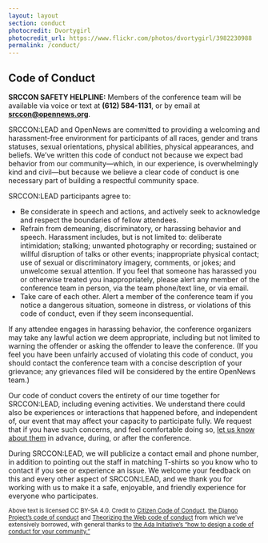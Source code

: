 ```yaml
---
layout: layout
section: conduct
photocredit: Dvortygirl
photocredit_url: https://www.flickr.com/photos/dvortygirl/3982230988
permalink: /conduct/
---
```


## Code of Conduct

<p class="safety"><b>SRCCON SAFETY HELPLINE:</b> Members of the conference team will be available via voice or text at <b>(612) 584-1131</b>, or by email at <b><a href="mailto:srccon@opennews.org">srccon@opennews.org</a></b>.</p>

SRCCON:LEAD and OpenNews are committed to providing a welcoming and harassment-free environment for participants of all races, gender and trans statuses, sexual orientations, physical abilities, physical appearances, and beliefs. We’ve written this code of conduct not because we expect bad behavior from our community—which, in our experience, is overwhelmingly kind and civil—but because we believe a clear code of conduct is one necessary part of building a respectful community space.

SRCCON:LEAD participants agree to:

* Be considerate in speech and actions, and actively seek to acknowledge and respect the boundaries of fellow attendees.
* Refrain from demeaning, discriminatory, or harassing behavior and speech. Harassment includes, but is not limited to: deliberate intimidation; stalking; unwanted photography or recording; sustained or willful disruption of talks or other events; inappropriate physical contact; use of sexual or discriminatory imagery, comments, or jokes; and unwelcome sexual attention. If you feel that someone has harassed you or otherwise treated you inappropriately, please alert any member of the conference team in person, via the team phone/text line, or via email.
* Take care of each other. Alert a member of the conference team if you notice a dangerous situation, someone in distress, or violations of this code of conduct, even if they seem inconsequential.

If any attendee engages in harassing behavior, the conference organizers may take any lawful action we deem appropriate, including but not limited to warning the offender or asking the offender to leave the conference. (If you feel you have been unfairly accused of violating this code of conduct, you should contact the conference team with a concise description of your grievance; any grievances filed will be considered by the entire OpenNews team.)

Our code of conduct covers the entirety of our time together for SRCCON:LEAD, including evening activities. We understand there could also be experiences or interactions that happened before, and independent of, our event that may affect your capacity to participate fully. We request that if you have such concerns, and feel comfortable doing so, [let us know about them](mailto:srccon@opennews.org) in advance, during, or after the conference.

During SRCCON:LEAD, we will publicize a contact email and phone number, in addition to pointing out the staff in matching T-shirts so you know who to contact if you see or experience an issue. We welcome your feedback on this and every other aspect of SRCCON:LEAD, and we thank you for working with us to make it a safe, enjoyable, and friendly experience for everyone who participates.

<small>Above text is licensed CC BY-SA 4.0. Credit to <a href="http://citizencodeofconduct.org/">Citizen Code of Conduct</a>, <a href="https://www.djangoproject.com/conduct/">the Django Project’s code of conduct</a> and <a href="http://theorizingtheweb.tumblr.com/post/79357700249/anti-harassment-statement">Theorizing the Web code of conduct</a> from which we’ve extensively borrowed, with general thanks to <a href="https://adainitiative.org/2014/02/howto-design-a-code-of-conduct-for-your-community/">the Ada Initiative’s &ldquo;how to design a code of conduct for your community.&rdquo;</a></small>
